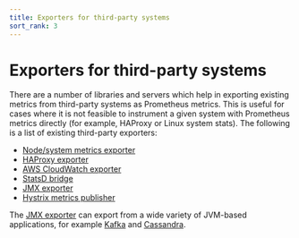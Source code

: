 ```yaml
---
title: Exporters for third-party systems
sort_rank: 3
---
```


# Exporters for third-party systems

There are a number of libraries and servers which help in exporting existing
metrics from third-party systems as Prometheus metrics. This is useful for
cases where it is not feasible to instrument a given system with Prometheus
metrics directly (for example, HAProxy or Linux system stats). The
following is a list of existing third-party exporters:

   * [Node/system metrics exporter](https://github.com/prometheus/node_exporter)
   * [HAProxy exporter](https://github.com/prometheus/haproxy_exporter)
   * [AWS CloudWatch exporter](https://github.com/prometheus/cloudwatch_exporter)
   * [StatsD bridge](https://github.com/prometheus/statsd_bridge)
   * [JMX exporter](https://github.com/prometheus/jmx_exporter)
   * [Hystrix metrics publisher](https://github.com/prometheus/hystrix)

The [JMX exporter](https://github.com/prometheus/jmx_exporter) can export from a
wide variety of JVM-based applications, for example [Kafka](http://kafka.apache.org/) and
[Cassandra](http://cassandra.apache.org/).
